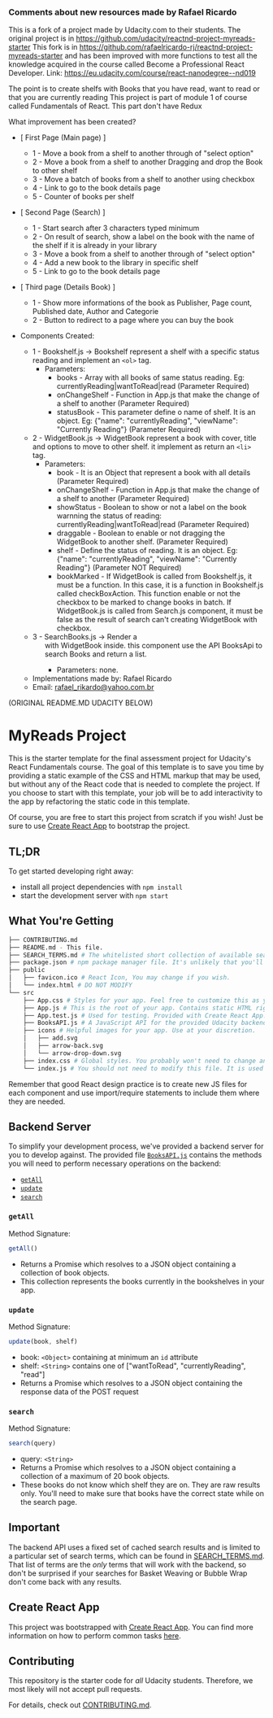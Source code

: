 ### Comments about new resources made by Rafael Ricardo

This is a fork of a project made by Udacity.com to their students.
The original project is in https://github.com/udacity/reactnd-project-myreads-starter
This fork is in https://github.com/rafaelricardo-rj/reactnd-project-myreads-starter and has
been improved with more functions to test all the knowledge acquired in the course called
Become a Professional React Developer. Link: https://eu.udacity.com/course/react-nanodegree--nd019

The point is to create shelfs with Books that you have read, want to read or that you are currently reading
This project is part of module 1 of course called Fundamentals of React. This part don't have Redux

What improvement has been created?

* [ First Page (Main page) ]
  + 1 - Move a book from a shelf to another through of "select option"
  + 2 - Move a book from a shelf to another Dragging and drop the Book to other shelf
  + 3 - Move a batch of books from a shelf to another using checkbox
  + 4 - Link to go to the book details page
  + 5 - Counter of books per shelf
* [ Second Page (Search) ]
  + 1 - Start search after 3 characters typed minimum
  + 2 - On result of search, show a label on the book with the name of the shelf if it is already in your library
  + 3 - Move a book from a shelf to another through of "select option"
  + 4 - Add a new book to the library in specific shelf
  + 5 - Link to go to the book details page
* [ Third page (Details Book) ]
  + 1 - Show more informations of the book as Publisher, Page count, Published date, Author and Categorie
  + 2 - Button to redirect to a page where you can buy the book

* Components Created:
    + 1 - Bookshelf.js -> Bookshelf represent a shelf with a specific status reading and implement an <code>&lt;ol&gt;</code> tag.
      * Parameters:
        + books         - Array with all books of same status reading. Eg: currentlyReading|wantToRead|read (Parameter   Required)
        + onChangeShelf - Function in App.js that make the change of a shelf to another (Parameter Required)
        + statusBook    - This parameter define o name of shelf. It is an object. Eg: {"name": "currentlyReading", "viewName": "Currently Reading"} (Parameter Required)
    + 2 - WidgetBook.js -> WidgetBook represent a book with cover, title and options to move to other shelf. it implement as return an <code>&lt;li&gt;</code> tag.
      * Parameters:
        + book          - It is an Object that represent a book with all details (Parameter Required)
        + onChangeShelf - Function in App.js that make the change of a shelf to another (Parameter Required)
        + showStatus    - Boolean to show or not a label on the book warnning the status of reading: currentlyReading|wantToRead|read (Parameter Required)
        + draggable     - Boolean to enable or not dragging the WidgetBook to another shelf. (Parameter Required)
        + shelf         - Define the status of reading. It is an object. Eg: {"name": "currentlyReading", "viewName": "Currently Reading"} (Parameter NOT Required)
        + bookMarked    - If WidgetBook is called from Bookshelf.js, it must be a function. In this case, it is a      function in Bookshelf.js called checkBoxAction. This function enable or not the checkbox to be marked to change books in batch. If WidgetBook.js is called from Search.js component, it must be false as the result of search can't creating WidgetBook with checkbox.
    + 3 - SearchBooks.js -> Render a <ol> with WidgetBook inside. this component use the API BooksApi to search Books and  return a list.
        * Parameters: none.

  * Implementations made by: Rafael Ricardo
  * Email: rafael_rikardo@yahoo.com.br

(ORIGINAL README.MD UDACITY BELOW)
# MyReads Project

This is the starter template for the final assessment project for Udacity's React Fundamentals course. The goal of this template is to save you time by providing a static example of the CSS and HTML markup that may be used, but without any of the React code that is needed to complete the project. If you choose to start with this template, your job will be to add interactivity to the app by refactoring the static code in this template.

Of course, you are free to start this project from scratch if you wish! Just be sure to use [Create React App](https://github.com/facebookincubator/create-react-app) to bootstrap the project.

## TL;DR

To get started developing right away:

* install all project dependencies with `npm install`
* start the development server with `npm start`

## What You're Getting
```bash
├── CONTRIBUTING.md
├── README.md - This file.
├── SEARCH_TERMS.md # The whitelisted short collection of available search terms for you to use with your app.
├── package.json # npm package manager file. It's unlikely that you'll need to modify this.
├── public
│   ├── favicon.ico # React Icon, You may change if you wish.
│   └── index.html # DO NOT MODIFY
└── src
    ├── App.css # Styles for your app. Feel free to customize this as you desire.
    ├── App.js # This is the root of your app. Contains static HTML right now.
    ├── App.test.js # Used for testing. Provided with Create React App. Testing is encouraged, but not required.
    ├── BooksAPI.js # A JavaScript API for the provided Udacity backend. Instructions for the methods are below.
    ├── icons # Helpful images for your app. Use at your discretion.
    │   ├── add.svg
    │   ├── arrow-back.svg
    │   └── arrow-drop-down.svg
    ├── index.css # Global styles. You probably won't need to change anything here.
    └── index.js # You should not need to modify this file. It is used for DOM rendering only.
```

Remember that good React design practice is to create new JS files for each component and use import/require statements to include them where they are needed.

## Backend Server

To simplify your development process, we've provided a backend server for you to develop against. The provided file [`BooksAPI.js`](src/BooksAPI.js) contains the methods you will need to perform necessary operations on the backend:

* [`getAll`](#getall)
* [`update`](#update)
* [`search`](#search)

### `getAll`

Method Signature:

```js
getAll()
```

* Returns a Promise which resolves to a JSON object containing a collection of book objects.
* This collection represents the books currently in the bookshelves in your app.

### `update`

Method Signature:

```js
update(book, shelf)
```

* book: `<Object>` containing at minimum an `id` attribute
* shelf: `<String>` contains one of ["wantToRead", "currentlyReading", "read"]  
* Returns a Promise which resolves to a JSON object containing the response data of the POST request

### `search`

Method Signature:

```js
search(query)
```

* query: `<String>`
* Returns a Promise which resolves to a JSON object containing a collection of a maximum of 20 book objects.
* These books do not know which shelf they are on. They are raw results only. You'll need to make sure that books have the correct state while on the search page.

## Important
The backend API uses a fixed set of cached search results and is limited to a particular set of search terms, which can be found in [SEARCH_TERMS.md](SEARCH_TERMS.md). That list of terms are the _only_ terms that will work with the backend, so don't be surprised if your searches for Basket Weaving or Bubble Wrap don't come back with any results.

## Create React App

This project was bootstrapped with [Create React App](https://github.com/facebookincubator/create-react-app). You can find more information on how to perform common tasks [here](https://github.com/facebookincubator/create-react-app/blob/master/packages/react-scripts/template/README.md).

## Contributing

This repository is the starter code for _all_ Udacity students. Therefore, we most likely will not accept pull requests.

For details, check out [CONTRIBUTING.md](CONTRIBUTING.md).
